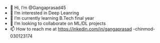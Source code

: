 - 👋 Hi, I’m @Gangaprasad45
- 👀 I’m interested in Deep Leanring
- 🌱 I’m currently learning B.Tech final year
- 💞️ I’m looking to collaborate on ML/DL projects
- 📫 How to reach me at https://inkedin.com/in/gangaprasad 
-chinmod-030123174 


<!---
Gangaprasad45/Gangaprasad45 is a ✨ special ✨ repository because its `README.md` (this file) appears on your GitHub profile.
You can click the Preview link to take a look at your changes.
--->
